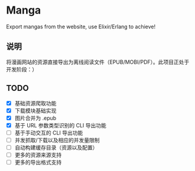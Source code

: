 # Manga

Export mangas from the website, use Elixir/Erlang to achieve!

## 说明

将漫画网站的资源直接导出为离线阅读文件（EPUB/MOBI/PDF）。此项目正处于开发阶段：）


## TODO

- [x] 基础资源爬取功能
- [x] 下载模块基础实现
- [x] 图片合并为 .epub
- [x] 基于 URL 参数类型识别的 CLI 导出功能
- [ ] 基于手动交互的 CLI 导出功能
- [ ] 并发抓取/下载以及相应的并发量限制
- [ ] 自动构建缓存目录（资源以及配置）
- [ ] 更多的资源来源支持
- [ ] 更多的导出格式支持
